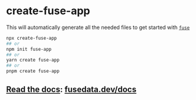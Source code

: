 # create-fuse-app

This will automatically generate all the needed files to get
started with [`fuse`](https://fusedata.dev/)

```sh
npx create-fuse-app
## or
npm init fuse-app
## or
yarn create fuse-app
## or
pnpm create fuse-app
```

## [Read the docs](https://fusedata.dev/docs): [fusedata.dev/docs](https://fusedata.dev)
